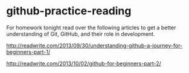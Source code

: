 # github-practice-reading
For homework tonight read over the following articles to get a better understanding of Git, GitHub, and their role in development. 

http://readwrite.com/2013/09/30/understanding-github-a-journey-for-beginners-part-1/

http://readwrite.com/2013/10/02/github-for-beginners-part-2/
